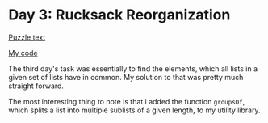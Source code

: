 # Day 3: Rucksack Reorganization

[Puzzle text](https://adventofcode.com/2022/day/3)

[My code](https://github.com/DERAlfons/aoc2022/blob/master/Day03/Main.hs)

The third day's task was essentially to find the elements, which all lists in a given
set of lists have in common. My solution to that was pretty much straight forward.

The most interesting thing to note is that i added the function `groupsOf`, which splits
a list into multiple sublists of a given length, to my utility library.